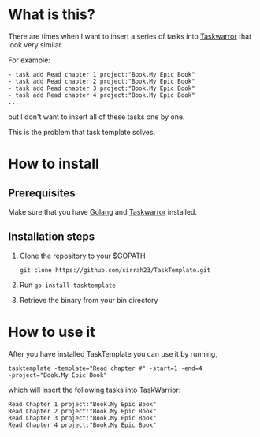 # What is this?

There are times when I want to insert a series of tasks into
[Taskwarror](https://taskwarrior.org) that look very similar.

For example:

    - task add Read chapter 1 project:"Book.My Epic Book"
    - task add Read chapter 2 project:"Book.My Epic Book"
    - task add Read chapter 3 project:"Book.My Epic Book"
    - task add Read chapter 4 project:"Book.My Epic Book" 
    ...

but I don't want to insert all of these tasks one by one.

This is the problem that task template solves.

# How to install

## Prerequisites

Make sure that you have [Golang](https://golang.org) and
[Taskwarror](https://taskwarrior.org) installed.

## Installation steps

1. Clone the repository to your $GOPATH

    `git clone https://github.com/sirrah23/TaskTemplate.git`

2. Run `go install tasktemplate`

3. Retrieve the binary from your bin directory

# How to use it

After you have installed TaskTemplate you can use it by running,

    tasktemplate -template="Read chapter #" -start=1 -end=4
    -project="Book.My Epic Book"

which will insert the following tasks into TaskWarrior:

    Read Chapter 1 project:"Book.My Epic Book"
    Read Chapter 2 project:"Book.My Epic Book"
    Read Chapter 3 project:"Book.My Epic Book"
    Read Chapter 4 project:"Book.My Epic Book"
